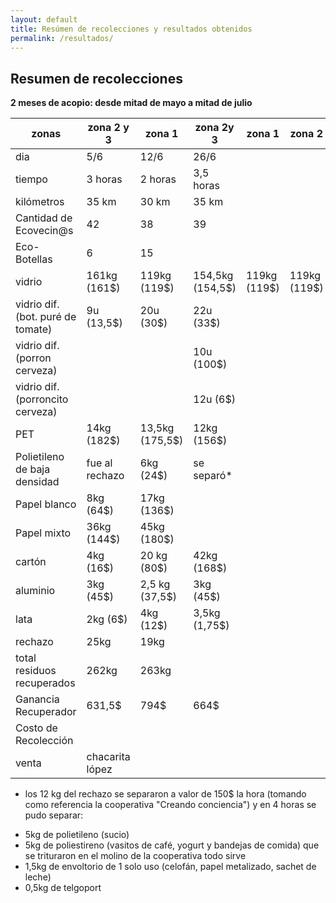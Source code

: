 ```yaml
---
layout: default
title: Resúmen de recolecciones y resultados obtenidos
permalink: /resultados/
---
```



## Resumen de recolecciones

  __2 meses de acopio: desde mitad de mayo a mitad de julio__

  | zonas                             | zona 2 y 3      | zona 1          | zona 2y 3        | zona 1       | zona 2       | zona 3       | total        |
  |-----------------------------------|-----------------|-----------------|------------------|--------------|--------------|--------------|--------------|
  | dia                               | 5/6             | 12/6            | 26/6             |              |              |              |              |
  | tiempo                            | 3 horas         | 2 horas         | 3,5 horas        |              |              |              |              |
  | kilómetros                        | 35 km           | 30 km           | 35 km            |              |              |              |              |
  | Cantidad de Ecovecin@s            | 42              | 38              | 39               |              |              |              |              |
  | Eco-Botellas                      | 6               | 15              |                  |              |              |              |              |
  | vidrio                            | 161kg (161$)    | 119kg (119$)    | 154,5kg (154,5$) | 119kg (119$) | 119kg (119$) | 119kg (119$) | 119kg (119$) |
  | vidrio dif. (bot. puré de tomate) | 9u (13,5$)      | 20u (30$)       | 22u (33$)        |              |              |              |              |
  | vidrio dif. (porron cerveza)      |                 |                 | 10u (100$)       |              |              |              |              |
  | vidrio dif. (porroncito cerveza)  |                 |                 | 12u (6$)         |              |              |              |              |
  | PET                               | 14kg (182$)     | 13,5kg (175,5$) | 12kg (156$)      |              |              |              |              |
  | Polietileno de baja densidad      | fue al rechazo  | 6kg (24$)       | se separó*       |              |              |              |              |
  | Papel blanco                      | 8kg (64$)       | 17kg (136$)     |                  |              |              |              |              |
  | Papel mixto                       | 36kg (144$)     | 45kg (180$)     |                  |              |              |              |              |
  | cartón                            | 4kg (16$)       | 20 kg (80$)     | 42kg (168$)      |              |              |              |              |
  | aluminio                          | 3kg (45$)       | 2,5 kg (37,5$)  | 3kg (45$)        |              |              |              |              |
  | lata                              | 2kg (6$)        | 4kg (12$)       | 3,5kg (1,75$)    |              |              |              |              |
  | rechazo                           | 25kg            | 19kg            |                  |              |              |              |              |
  | total residuos recuperados        | 262kg           | 263kg           |                  |              |              |              |              |
  | Ganancia Recuperador              | 631,5$          | 794$            | 664$             |              |              |              |              |
  | Costo de Recolección              |                 |                 |                  |              |              |              |              |
  | venta                             | chacarita lópez |                 |                  |              |              |              |              |

* los 12 kg del rechazo se separaron a valor de 150$ la hora (tomando como referencia la cooperativa "Creando conciencia") y en 4 horas se pudo separar:
- 5kg de polietileno (sucio)
- 5kg de poliestireno (vasitos de café, yogurt y bandejas de comida) que se trituraron en el molino de la cooperativa todo sirve
- 1,5kg de envoltorio de 1 solo uso (celofán, papel metalizado, sachet de leche)
- 0,5kg de telgoport
